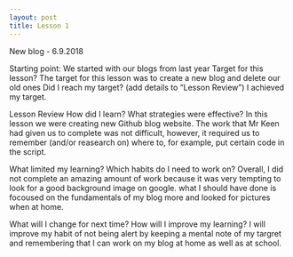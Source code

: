```yaml
---
layout: post
title: Lesson 1
---
```

New blog - 
6.9.2018


Starting point:
We started with our blogs from last year
Target for this lesson?
The target for this lesson was to create a new blog and delete our old ones
Did I reach my target? (add details to “Lesson Review”)
I achieved my target.

Lesson Review
How did I learn? What strategies were effective? In this lesson we were creating new Github blog website.
The work that Mr Keen  had given us to complete was not difficult, however, it required us to remember (and/or reasearch on) where to, for example, put certain code in the script.
 
What limited my learning? Which habits do I need to work on? 
Overall, I did not complete an amazing amount of work because it was very tempting to look for a good background image on google. what I should have done is focoused on the fundamentals of my blog more and looked for pictures when at home.


What will I change for next time? How will I improve my learning?
I will improve my habit of not being alert by keeping a mental note of my targret and remembering that I can work on my blog at home as well as at school.

